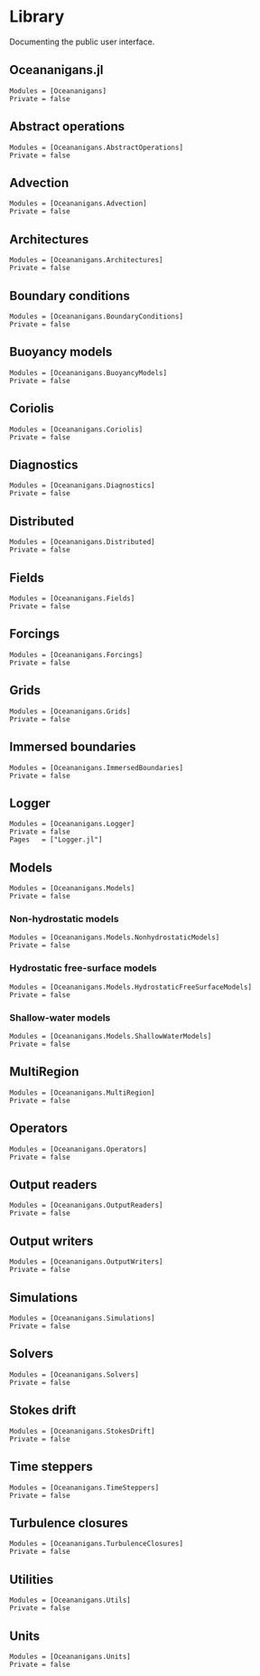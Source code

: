 # Library

Documenting the public user interface.

## Oceananigans.jl

```@autodocs
Modules = [Oceananigans]
Private = false
```

## Abstract operations

```@autodocs
Modules = [Oceananigans.AbstractOperations]
Private = false
```

## Advection

```@autodocs
Modules = [Oceananigans.Advection]
Private = false
```

## Architectures

```@autodocs
Modules = [Oceananigans.Architectures]
Private = false
```

## Boundary conditions

```@autodocs
Modules = [Oceananigans.BoundaryConditions]
Private = false
```

## Buoyancy models

```@autodocs
Modules = [Oceananigans.BuoyancyModels]
Private = false
```

## Coriolis

```@autodocs
Modules = [Oceananigans.Coriolis]
Private = false
```

## Diagnostics

```@autodocs
Modules = [Oceananigans.Diagnostics]
Private = false
```

## Distributed

```@autodocs
Modules = [Oceananigans.Distributed]
Private = false
```

## Fields

```@autodocs
Modules = [Oceananigans.Fields]
Private = false
```

## Forcings

```@autodocs
Modules = [Oceananigans.Forcings]
Private = false
```

## Grids

```@autodocs
Modules = [Oceananigans.Grids]
Private = false
```

## Immersed boundaries

```@autodocs
Modules = [Oceananigans.ImmersedBoundaries]
Private = false
```

## Logger

```@autodocs
Modules = [Oceananigans.Logger]
Private = false
Pages   = ["Logger.jl"]
```

## Models

```@autodocs
Modules = [Oceananigans.Models]
Private = false
```

### Non-hydrostatic models

```@autodocs
Modules = [Oceananigans.Models.NonhydrostaticModels]
Private = false
```

### Hydrostatic free-surface models

```@autodocs
Modules = [Oceananigans.Models.HydrostaticFreeSurfaceModels]
Private = false
```

### Shallow-water models

```@autodocs
Modules = [Oceananigans.Models.ShallowWaterModels]
Private = false
```

## MultiRegion

```@autodocs
Modules = [Oceananigans.MultiRegion]
Private = false
```

## Operators

```@autodocs
Modules = [Oceananigans.Operators]
Private = false
```

## Output readers

```@autodocs
Modules = [Oceananigans.OutputReaders]
Private = false
```

## Output writers

```@autodocs
Modules = [Oceananigans.OutputWriters]
Private = false
```

## Simulations

```@autodocs
Modules = [Oceananigans.Simulations]
Private = false
```

## Solvers

```@autodocs
Modules = [Oceananigans.Solvers]
Private = false
```

## Stokes drift

```@autodocs
Modules = [Oceananigans.StokesDrift]
Private = false
```

## Time steppers

```@autodocs
Modules = [Oceananigans.TimeSteppers]
Private = false
```

## Turbulence closures

```@autodocs
Modules = [Oceananigans.TurbulenceClosures]
Private = false
```

## Utilities

```@autodocs
Modules = [Oceananigans.Utils]
Private = false
```

## Units

```@autodocs
Modules = [Oceananigans.Units]
Private = false
```
